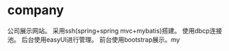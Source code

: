 # company
公司展示网站。
采用ssh(spring+spring mvc+mybatis)搭建。
使用dbcp连接池。
后台使用easyUI进行管理。
前台使用bootstrap展示。my
